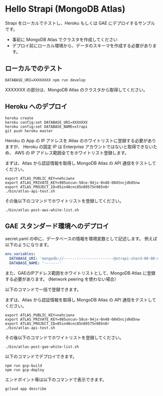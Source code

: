 # Hello Strapi (MongoDB Atlas)
Strapi をローカルでテストし、Heroku もしくは GAE にデプロイするサンプルです。

* 事前に MongoDB Atlas でクラスタを作成してください
* デプロイ前にローカル環境から、データのスキーマを作成する必要があります。

## ローカルでのテスト
```
DATABASE_URI=XXXXXXXX npm run develop
```
XXXXXXX の部分は、MongoDB Atlas のクラスタから取得してください。

## Heroku へのデプロイ
```
heroku create
heroku config:set DATABASE_URI=XXXXXXX
heroku config:set DATABASE_NAME=strapi
git push heroku master
```

Heroku の App の IP アドレスを Atlas のホワイトリストに登録する必要がありますが、
Heroku の固定 IP は Enterprise アカウントではないと取得できないため、
AWS の IP アドレス範囲全てをホワイトリスト登録します。

まずは、Atlas から認証情報を取得し
MongoDB Atlas の API 通信をテストしてください。
```
export ATLAS_PUBLIC_KEY=nehciwnx
export ATLAS_PRIVATE_KEY=985uncun-58ce-94jx-0n48-0845ncjdk85nw
export ATLAS_PROJECT_ID=05in48cnc85n89575n985n8r
./bin/atlas-api-test.sh
```

その後以下のコマンドでホワイトリストを登録してください。
```
./bin/atlas-post-aws-white-list.sh
```

## GAE スタンダード環境へのデプロイ
secret.yaml の中に、データベースの情報を環境変数として記述します。
例えば以下のようになります。

```yaml
env_variables:
  DATABASE_URI: 'mongodb://------:----------------@strapi-shard-00-00-dffnp.mongodb.net:27017,strapi-shard-00-01-dffnp.mongodb.net:27017,strapi-shard-00-02-dffnp.mongodb.net:27017/test?ssl=true&replicaSet=strapi-shard-0&authSource=admin&retryWrites=true&w=majority' 
  DATABASE_NAME: '-------'
```

また、GAEのIPアドレス範囲をホワイトリストとして、MongoDB Atlas に登録する必要があります。
(Network peering を使わない場合）

以下のコマンドで一括で登録できます。

まずは、Atlas から認証情報を取得し
MongoDB Atlas の API 通信をテストしてください。
```
export ATLAS_PUBLIC_KEY=nehciwnx
export ATLAS_PRIVATE_KEY=985uncun-58ce-94jx-0n48-0845ncjdk85nw
export ATLAS_PROJECT_ID=05in48cnc85n89575n985n8r
./bin/atlas-api-test.sh
```

その後以下のコマンドでホワイトリストを登録してください。
```
./bin/atlas-post-gae-white-list.sh
```

以下のコマンドでデプロイできます。

```
npm run gcp-build
npm run gcp-deploy
```

エンドポイント等は以下のコマンドで表示できます。

```
gcloud app describe
```

